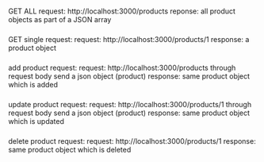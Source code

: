 ###
GET ALL request: 
http://localhost:3000/products
reponse: all product objects as part of a JSON array

###
GET single request:
request: http://localhost:3000/products/1
response: a product object

###
add product request:
request: http://localhost:3000/products
through request body send a json object (product)
response: same product object which is added

###
update product request:
request: http://localhost:3000/products/1
through request body send a json object (product)
response: same product object which is updated

###
delete product request:
request: http://localhost:3000/products/1
response: same product object which is deleted